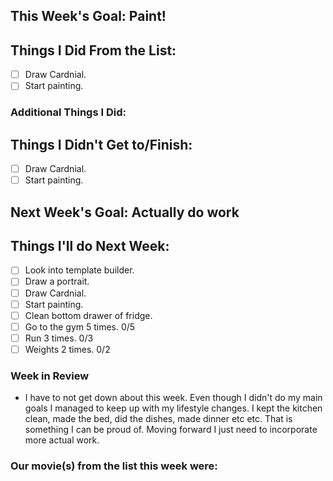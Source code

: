 ## This Week's Goal: Paint!

## Things I Did From the List:

- [ ] Draw Cardnial.
- [ ] Start painting.

### Additional Things I Did:

## Things I Didn't Get to/Finish:

- [ ] Draw Cardnial.
- [ ] Start painting.

## Next Week's Goal: Actually do work

## Things I'll do Next Week:

- [ ] Look into template builder.
- [ ] Draw a portrait.
- [ ] Draw Cardnial.
- [ ] Start painting.
- [ ] Clean bottom drawer of fridge.
- [ ] Go to the gym 5 times. 0/5
- [ ] Run 3 times. 0/3
- [ ] Weights 2 times. 0/2

### Week in Review

- I have to not get down about this week. Even though I didn't do my main goals I managed to keep up with my lifestyle changes. I kept the kitchen clean, made the bed, did the dishes, made dinner etc etc. That is something I can be proud of. Moving forward I just need to incorporate more actual work. 

### Our movie(s) from the list this week were: